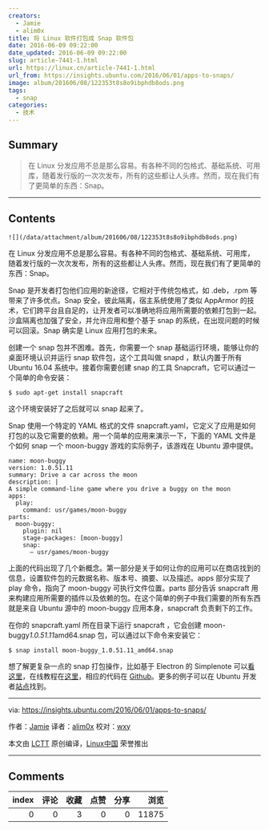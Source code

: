```yaml
---
creators:
  - Jamie
  - alim0x
title: 将 Linux 软件打包成 Snap 软件包
date: 2016-06-09 09:22:00
date_updated: 2016-06-09 09:22:00
slug: article-7441-1.html
url: https://linux.cn/article-7441-1.html
url_from: https://insights.ubuntu.com/2016/06/01/apps-to-snaps/
image: album/201606/08/122353t8s8o9ibphdb8ods.png
tags:
  - snap
categories:
  - 技术
---
```


## Summary

> 在 Linux 分发应用不总是那么容易。有各种不同的包格式、基础系统、可用库，随着发行版的一次次发布，所有的这些都让人头疼。然而，现在我们有了更简单的东西：Snap。

***

<!-- more -->

## Contents

`![](/data/attachment/album/201606/08/122353t8s8o9ibphdb8ods.png)`

在 Linux 分发应用不总是那么容易。有各种不同的包格式、基础系统、可用库，随着发行版的一次次发布，所有的这些都让人头疼。然而，现在我们有了更简单的东西：Snap。

Snap 是开发者打包他们应用的新途径，它相对于传统包格式，如 .deb，.rpm 等带来了许多优点。Snap 安全，彼此隔离，宿主系统使用了类似 AppArmor 的技术，它们跨平台且自足的，让开发者可以准确地将应用所需要的依赖打包到一起。沙盒隔离也加强了安全，并允许应用和整个基于 snap 的系统，在出现问题的时候可以回滚。Snap 确实是 Linux 应用打包的未来。

创建一个 snap 包并不困难。首先，你需要一个 snap 基础运行环境，能够让你的桌面环境认识并运行 snap 软件包，这个工具叫做 snapd ，默认内置于所有 Ubuntu 16.04 系统中。接着你需要创建 snap 的工具 Snapcraft，它可以通过一个简单的命令安装：

```shell
$ sudo apt-get install snapcraft
```

这个环境安装好了之后就可以 snap 起来了。

Snap 使用一个特定的 YAML 格式的文件 snapcraft.yaml，它定义了应用是如何打包的以及它需要的依赖。用一个简单的应用来演示一下，下面的 YAML 文件是个如何 snap 一个 moon-buggy 游戏的实际例子，该游戏在 Ubuntu 源中提供。

```shell
name: moon-buggy
version: 1.0.51.11
summary: Drive a car across the moon
description: |
A simple command-line game where you drive a buggy on the moon
apps:
  play:
    command: usr/games/moon-buggy
parts:
  moon-buggy:
    plugin: nil
    stage-packages: [moon-buggy]
    snap:
      – usr/games/moon-buggy
```

上面的代码出现了几个新概念。第一部分是关于如何让你的应用可以在商店找到的信息，设置软件包的元数据名称、版本号、摘要、以及描述。apps 部分实现了 play 命令，指向了 moon-buggy 可执行文件位置。parts 部分告诉 snapcraft 用来构建应用所需要的插件以及依赖的包。在这个简单的例子中我们需要的所有东西就是来自 Ubuntu 源中的 moon-buggy 应用本身，snapcraft 负责剩下的工作。

在你的 snapcraft.yaml 所在目录下运行 snapcraft ，它会创建 moon-buggy*1.0.51.11*amd64.snap 包，可以通过以下命令来安装它：

```shell
$ snap install moon-buggy_1.0.51.11_amd64.snap
```

想了解更复杂一点的 snap 打包操作，比如基于 Electron 的 Simplenote 可以[看这里](http://www.simplenote.com/)，在线教程在[这里](http://www.linuxuk.org/post/20160518_snapping_electron_based_applications_simplenote/)，相应的代码在 [Github](https://github.com/jamiedbennett/snaps/tree/master/simplenote)。更多的例子可以在 Ubuntu 开发者[站点](https://developer.ubuntu.com/en/desktop/get-started/)找到。

---

via: <https://insights.ubuntu.com/2016/06/01/apps-to-snaps/>

作者：[Jamie](https://insights.ubuntu.com/author/jamiebennett/) 译者：[alim0x](https://github.com/alim0x) 校对：[wxy](https://github.com/wxy)

本文由 [LCTT](https://github.com/LCTT/TranslateProject) 原创编译，[Linux中国](https://linux.cn/) 荣誉推出

***

## Comments


|   index |   评论 |   收藏 |   点赞 |   分享 |   浏览 |
|--------:|-------:|-------:|-------:|-------:|-------:|
|       0 |      0 |      3 |      0 |      0 |  11875 |

